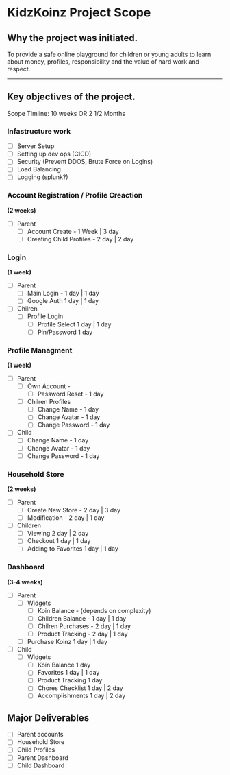 # KidzKoinz Project Scope

## Why the project was initiated.

To provide a safe online playground for children or young adults to learn about money, profiles, responsibility
and the value of hard work and respect.

---

## Key objectives of the project.

Scope Timline: 10 weeks OR 2 1/2 Months

### Infastructure work

- [ ] Server Setup
- [ ] Setting up dev ops (CICD)
- [ ] Security (Prevent DDOS, Brute Force on Logins)
- [ ] Load Balancing
- [ ] Logging (splunk?)

### Account Registration / Profile Creaction

**(2 weeks)**

- [ ] Parent
  - [ ] Account Create - 1 Week | 3 day
  - [ ] Creating Child Profiles - 2 day | 2 day

### Login

**(1 week)**

- [ ] Parent
  - [ ] Main Login - 1 day | 1 day
  - [ ] Google Auth 1 day | 1 day
- [ ] Chilren
  - [ ] Profile Login
    - [ ] Profile Select 1 day | 1 day
    - [ ] Pin/Password 1 day

### Profile Managment

**(1 week)**

- [ ] Parent
  - [ ] Own Account -
    - [ ] Password Reset - 1 day
  - [ ] Chilren Profiles
    - [ ] Change Name - 1 day
    - [ ] Change Avatar - 1 day
    - [ ] Change Password - 1 day
- [ ] Child
  - [ ] Change Name - 1 day
  - [ ] Change Avatar - 1 day
  - [ ] Change Password - 1 day

### Household Store

**(2 weeks)**

- [ ] Parent
  - [ ] Create New Store - 2 day | 3 day
  - [ ] Modification - 2 day | 1 day
- [ ] Children
  - [ ] Viewing 2 day | 2 day
  - [ ] Checkout 1 day | 1 day
  - [ ] Adding to Favorites 1 day | 1 day

### Dashboard

**(3-4 weeks)**

- [ ] Parent
  - [ ] Widgets
    - [ ] Koin Balance - (depends on complexity)
    - [ ] Children Balance - 1 day | 1 day
    - [ ] Chilren Purchases - 2 day | 1 day
    - [ ] Product Tracking - 2 day | 1 day
  - [ ] Purchase Koinz 1 day | 1 day
- [ ] Child
  - [ ] Widgets
    - [ ] Koin Balance 1 day
    - [ ] Favorites 1 day | 1 day
    - [ ] Product Tracking 1 day
    - [ ] Chores Checklist 1 day | 2 day
    - [ ] Accomplishments 1 day | 2 day

## Major Deliverables

- [ ] Parent accounts
- [ ] Household Store
- [ ] Child Profiles
- [ ] Parent Dashboard
- [ ] Child Dashboard
